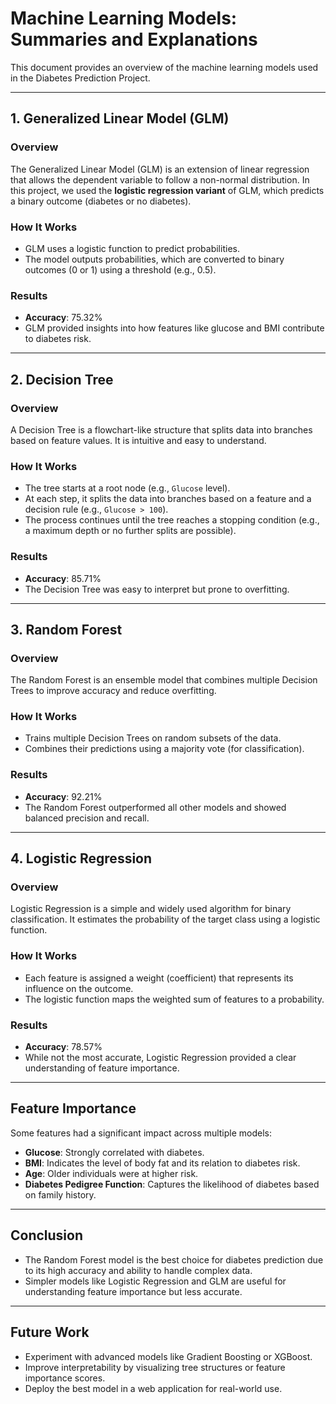 # Machine Learning Models: Summaries and Explanations

This document provides an overview of the machine learning models used in the Diabetes Prediction Project.

---

## **1. Generalized Linear Model (GLM)**

### **Overview**
The Generalized Linear Model (GLM) is an extension of linear regression that allows the dependent variable to follow a non-normal distribution. In this project, we used the **logistic regression variant** of GLM, which predicts a binary outcome (diabetes or no diabetes).

### **How It Works**
- GLM uses a logistic function to predict probabilities.
- The model outputs probabilities, which are converted to binary outcomes (0 or 1) using a threshold (e.g., 0.5).

### **Results**
- **Accuracy**: 75.32%
- GLM provided insights into how features like glucose and BMI contribute to diabetes risk.

---

## **2. Decision Tree**

### **Overview**
A Decision Tree is a flowchart-like structure that splits data into branches based on feature values. It is intuitive and easy to understand.

### **How It Works**
- The tree starts at a root node (e.g., `Glucose` level).
- At each step, it splits the data into branches based on a feature and a decision rule (e.g., `Glucose > 100`).
- The process continues until the tree reaches a stopping condition (e.g., a maximum depth or no further splits are possible).

### **Results**
- **Accuracy**: 85.71%
- The Decision Tree was easy to interpret but prone to overfitting.

---

## **3. Random Forest**

### **Overview**
The Random Forest is an ensemble model that combines multiple Decision Trees to improve accuracy and reduce overfitting.

### **How It Works**
- Trains multiple Decision Trees on random subsets of the data.
- Combines their predictions using a majority vote (for classification).

### **Results**
- **Accuracy**: 92.21%
- The Random Forest outperformed all other models and showed balanced precision and recall.

---

## **4. Logistic Regression**

### **Overview**
Logistic Regression is a simple and widely used algorithm for binary classification. It estimates the probability of the target class using a logistic function.

### **How It Works**
- Each feature is assigned a weight (coefficient) that represents its influence on the outcome.
- The logistic function maps the weighted sum of features to a probability.

### **Results**
- **Accuracy**: 78.57%
- While not the most accurate, Logistic Regression provided a clear understanding of feature importance.

---

## **Feature Importance**

Some features had a significant impact across multiple models:
- **Glucose**: Strongly correlated with diabetes.
- **BMI**: Indicates the level of body fat and its relation to diabetes risk.
- **Age**: Older individuals were at higher risk.
- **Diabetes Pedigree Function**: Captures the likelihood of diabetes based on family history.

---

## **Conclusion**
- The Random Forest model is the best choice for diabetes prediction due to its high accuracy and ability to handle complex data.
- Simpler models like Logistic Regression and GLM are useful for understanding feature importance but less accurate.

---

## **Future Work**
- Experiment with advanced models like Gradient Boosting or XGBoost.
- Improve interpretability by visualizing tree structures or feature importance scores.
- Deploy the best model in a web application for real-world use.
